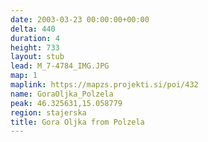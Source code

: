 ```yaml
---
date: 2003-03-23 00:00:00+00:00
delta: 440
duration: 4
height: 733
layout: stub
lead: M_7-4784_IMG.JPG
map: 1
maplink: https://mapzs.projekti.si/poi/432
name: GoraOljka_Polzela
peak: 46.325631,15.058779
region: stajerska
title: Gora Oljka from Polzela
---
```

